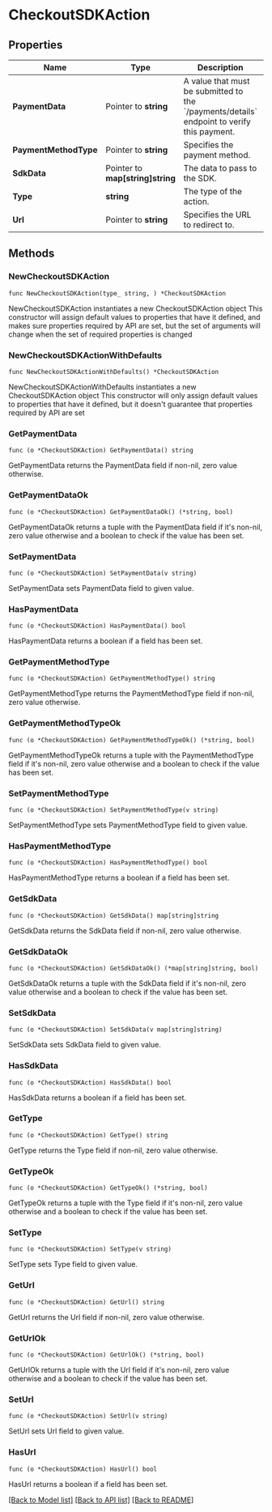 # CheckoutSDKAction

## Properties

Name | Type | Description | Notes
------------ | ------------- | ------------- | -------------
**PaymentData** | Pointer to **string** | A value that must be submitted to the &#x60;/payments/details&#x60; endpoint to verify this payment. | [optional] 
**PaymentMethodType** | Pointer to **string** | Specifies the payment method. | [optional] 
**SdkData** | Pointer to **map[string]string** | The data to pass to the SDK. | [optional] 
**Type** | **string** | The type of the action. | 
**Url** | Pointer to **string** | Specifies the URL to redirect to. | [optional] 

## Methods

### NewCheckoutSDKAction

`func NewCheckoutSDKAction(type_ string, ) *CheckoutSDKAction`

NewCheckoutSDKAction instantiates a new CheckoutSDKAction object
This constructor will assign default values to properties that have it defined,
and makes sure properties required by API are set, but the set of arguments
will change when the set of required properties is changed

### NewCheckoutSDKActionWithDefaults

`func NewCheckoutSDKActionWithDefaults() *CheckoutSDKAction`

NewCheckoutSDKActionWithDefaults instantiates a new CheckoutSDKAction object
This constructor will only assign default values to properties that have it defined,
but it doesn't guarantee that properties required by API are set

### GetPaymentData

`func (o *CheckoutSDKAction) GetPaymentData() string`

GetPaymentData returns the PaymentData field if non-nil, zero value otherwise.

### GetPaymentDataOk

`func (o *CheckoutSDKAction) GetPaymentDataOk() (*string, bool)`

GetPaymentDataOk returns a tuple with the PaymentData field if it's non-nil, zero value otherwise
and a boolean to check if the value has been set.

### SetPaymentData

`func (o *CheckoutSDKAction) SetPaymentData(v string)`

SetPaymentData sets PaymentData field to given value.

### HasPaymentData

`func (o *CheckoutSDKAction) HasPaymentData() bool`

HasPaymentData returns a boolean if a field has been set.

### GetPaymentMethodType

`func (o *CheckoutSDKAction) GetPaymentMethodType() string`

GetPaymentMethodType returns the PaymentMethodType field if non-nil, zero value otherwise.

### GetPaymentMethodTypeOk

`func (o *CheckoutSDKAction) GetPaymentMethodTypeOk() (*string, bool)`

GetPaymentMethodTypeOk returns a tuple with the PaymentMethodType field if it's non-nil, zero value otherwise
and a boolean to check if the value has been set.

### SetPaymentMethodType

`func (o *CheckoutSDKAction) SetPaymentMethodType(v string)`

SetPaymentMethodType sets PaymentMethodType field to given value.

### HasPaymentMethodType

`func (o *CheckoutSDKAction) HasPaymentMethodType() bool`

HasPaymentMethodType returns a boolean if a field has been set.

### GetSdkData

`func (o *CheckoutSDKAction) GetSdkData() map[string]string`

GetSdkData returns the SdkData field if non-nil, zero value otherwise.

### GetSdkDataOk

`func (o *CheckoutSDKAction) GetSdkDataOk() (*map[string]string, bool)`

GetSdkDataOk returns a tuple with the SdkData field if it's non-nil, zero value otherwise
and a boolean to check if the value has been set.

### SetSdkData

`func (o *CheckoutSDKAction) SetSdkData(v map[string]string)`

SetSdkData sets SdkData field to given value.

### HasSdkData

`func (o *CheckoutSDKAction) HasSdkData() bool`

HasSdkData returns a boolean if a field has been set.

### GetType

`func (o *CheckoutSDKAction) GetType() string`

GetType returns the Type field if non-nil, zero value otherwise.

### GetTypeOk

`func (o *CheckoutSDKAction) GetTypeOk() (*string, bool)`

GetTypeOk returns a tuple with the Type field if it's non-nil, zero value otherwise
and a boolean to check if the value has been set.

### SetType

`func (o *CheckoutSDKAction) SetType(v string)`

SetType sets Type field to given value.


### GetUrl

`func (o *CheckoutSDKAction) GetUrl() string`

GetUrl returns the Url field if non-nil, zero value otherwise.

### GetUrlOk

`func (o *CheckoutSDKAction) GetUrlOk() (*string, bool)`

GetUrlOk returns a tuple with the Url field if it's non-nil, zero value otherwise
and a boolean to check if the value has been set.

### SetUrl

`func (o *CheckoutSDKAction) SetUrl(v string)`

SetUrl sets Url field to given value.

### HasUrl

`func (o *CheckoutSDKAction) HasUrl() bool`

HasUrl returns a boolean if a field has been set.


[[Back to Model list]](../README.md#documentation-for-models) [[Back to API list]](../README.md#documentation-for-api-endpoints) [[Back to README]](../README.md)


